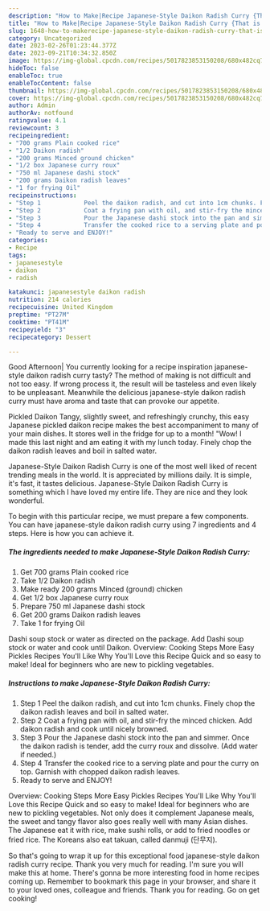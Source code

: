 ```yaml
---
description: "How to Make|Recipe Japanese-Style Daikon Radish Curry {That is Simple"
title: "How to Make|Recipe Japanese-Style Daikon Radish Curry {That is Simple"
slug: 1648-how-to-makerecipe-japanese-style-daikon-radish-curry-that-is-simple
category: Uncategorized
date: 2023-02-26T01:23:44.377Z
date: 2023-09-21T10:34:32.850Z
image: https://img-global.cpcdn.com/recipes/5017823853150208/680x482cq70/japanese-style-daikon-radish-curry-recipe-main-photo.jpg
hideToc: false
enableToc: true
enableTocContent: false
thumbnail: https://img-global.cpcdn.com/recipes/5017823853150208/680x482cq70/japanese-style-daikon-radish-curry-recipe-main-photo.jpg
cover: https://img-global.cpcdn.com/recipes/5017823853150208/680x482cq70/japanese-style-daikon-radish-curry-recipe-main-photo.jpg
author: Admin
authorAv: notfound
ratingvalue: 4.1
reviewcount: 3
recipeingredient:
- "700 grams Plain cooked rice"
- "1/2 Daikon radish"
- "200 grams Minced ground chicken"
- "1/2 box Japanese curry roux"
- "750 ml Japanese dashi stock"
- "200 grams Daikon radish leaves"
- "1 for frying Oil"
recipeinstructions:
- "Step 1            Peel the daikon radish, and cut into 1cm chunks. Finely chop the daikon radish leaves and boil in salted water."
- "Step 2            Coat a frying pan with oil, and stir-fry the minced chicken. Add daikon radish and cook until nicely browned."
- "Step 3            Pour the Japanese dashi stock into the pan and simmer. Once the daikon radish is tender, add the curry roux and dissolve. (Add water if needed.)"
- "Step 4            Transfer the cooked rice to a serving plate and pour the curry on top. Garnish with chopped daikon radish leaves."
- "Ready to serve and ENJOY!"
categories:
- Recipe
tags:
- japanesestyle
- daikon
- radish

katakunci: japanesestyle daikon radish 
nutrition: 214 calories
recipecuisine: United Kingdom
preptime: "PT27M"
cooktime: "PT41M"
recipeyield: "3"
recipecategory: Dessert

---
```



Good Afternoon| You currently looking for a recipe inspiration japanese-style daikon radish curry tasty? The method of making is not difficult and not too easy. If wrong process it, the result will be tasteless and even likely to be unpleasant. Meanwhile the delicious japanese-style daikon radish curry must have aroma and taste that can provoke our appetite.





Pickled Daikon Tangy, slightly sweet, and refreshingly crunchy, this easy Japanese pickled daikon recipe makes the best accompaniment to many of your main dishes. It stores well in the fridge for up to a month! &#34;Wow! I made this last night and am eating it with my lunch today. Finely chop the daikon radish leaves and boil in salted water.

Japanese-Style Daikon Radish Curry is one of the most well liked of recent trending meals in the world. It is appreciated by millions daily. It is simple, it's fast, it tastes delicious. Japanese-Style Daikon Radish Curry is something which I have loved my entire life. They are nice and they look wonderful.


To begin with this particular recipe, we must prepare a few components. You can have japanese-style daikon radish curry using 7 ingredients and 4 steps. Here is how you can achieve it.

<!--inarticleads1-->

##### The ingredients needed to make Japanese-Style Daikon Radish Curry:

1. Get 700 grams Plain cooked rice
1. Take 1/2 Daikon radish
1. Make ready 200 grams Minced (ground) chicken
1. Get 1/2 box Japanese curry roux
1. Prepare 750 ml Japanese dashi stock
1. Get 200 grams Daikon radish leaves
1. Take 1 for frying Oil


Dashi soup stock or water as directed on the package. Add Dashi soup stock or water and cook until Daikon. Overview: Cooking Steps More Easy Pickles Recipes You&#39;ll Like Why You&#39;ll Love this Recipe Quick and so easy to make! Ideal for beginners who are new to pickling vegetables. 

<!--inarticleads2-->

##### Instructions to make Japanese-Style Daikon Radish Curry:

1. Step 1            Peel the daikon radish, and cut into 1cm chunks. Finely chop the daikon radish leaves and boil in salted water.
1. Step 2            Coat a frying pan with oil, and stir-fry the minced chicken. Add daikon radish and cook until nicely browned.
1. Step 3            Pour the Japanese dashi stock into the pan and simmer. Once the daikon radish is tender, add the curry roux and dissolve. (Add water if needed.)
1. Step 4            Transfer the cooked rice to a serving plate and pour the curry on top. Garnish with chopped daikon radish leaves.
1. Ready to serve and ENJOY!

Overview: Cooking Steps More Easy Pickles Recipes You&#39;ll Like Why You&#39;ll Love this Recipe Quick and so easy to make! Ideal for beginners who are new to pickling vegetables. Not only does it complement Japanese meals, the sweet and tangy flavor also goes really well with many Asian dishes. The Japanese eat it with rice, make sushi rolls, or add to fried noodles or fried rice. The Koreans also eat takuan, called danmuji (단무지). 

So that's going to wrap it up for this exceptional food japanese-style daikon radish curry recipe. Thank you very much for reading. I'm sure you will make this at home. There's gonna be more interesting food in home recipes coming up. Remember to bookmark this page in your browser, and share it to your loved ones, colleague and friends. Thank you for reading. Go on get cooking!
